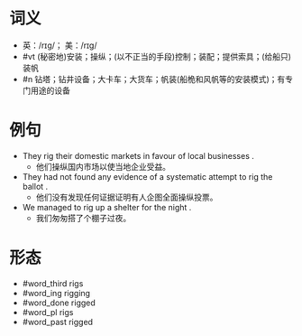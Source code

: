 # 词义
- 英：/rɪɡ/； 美：/rɪɡ/
- #vt (秘密地)安装；操纵；(以不正当的手段)控制；装配；提供索具；(给船只)装帆
- #n 钻塔；钻井设备；大卡车；大货车；帆装(船桅和风帆等的安装模式)；有专门用途的设备
# 例句
- They rig their domestic markets in favour of local businesses .
	- 他们操纵国内市场以使当地企业受益。
- They had not found any evidence of a systematic attempt to rig the ballot .
	- 他们没有发现任何证据证明有人企图全面操纵投票。
- We managed to rig up a shelter for the night .
	- 我们匆匆搭了个棚子过夜。
# 形态
- #word_third rigs
- #word_ing rigging
- #word_done rigged
- #word_pl rigs
- #word_past rigged
